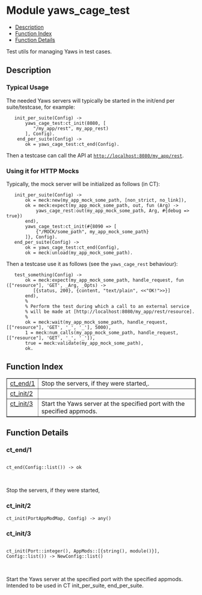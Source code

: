 

# Module yaws_cage_test #
* [Description](#description)
* [Function Index](#index)
* [Function Details](#functions)

Test utils for managing Yaws in test cases.

<a name="description"></a>

## Description ##


### <a name="Typical_Usage">Typical Usage</a> ###

The needed Yaws servers will typically be started in the
init/end per suite/testcase, for example:

```
   init_per_suite(Config) ->
       yaws_cage_test:ct_init(8080, [
          "/my_app/rest", my_app_rest)
       ], Config).
    end_per_suite(Config) ->
       ok = yaws_cage_test:ct_end(Config).
```

Then a testcase can call the API at [`http://localhost:8080/my_app/rest`](http://localhost:8080/my_app/rest).


### <a name="Using_it_for_HTTP_Mocks">Using it for HTTP Mocks</a> ###

Typically, the mock server will be initialized as follows (in CT):

```
   init_per_suite(Config) ->
       ok = meck:new(my_app_mock_some_path, [non_strict, no_link]),
       ok = meck:expect(my_app_mock_some_path, out, fun (Arg) ->
           yaws_cage_rest:out(my_app_mock_some_path, Arg, #{debug => true})
       end),
       yaws_cage_test:ct_init(#{8090 => [
           {"/MOCK/some_path", my_app_mock_some_path}
       ]}, Config).
   end_per_suite(Config) ->
       ok = yaws_cage_test:ct_end(Config),
       ok = meck:unload(my_app_mock_some_path).
```

Then a testcase use it as follows (see the `yaws_cage_rest` behaviour):

```
   test_something(Config) ->
       ok = meck:expect(my_app_mock_some_path, handle_request, fun (["resource"], 'GET', _Arg, _Opts) ->
          [{status, 200}, {content, "text/plain", <<"OK!">>}]
       end),
       %
       % Perform the test during which a call to an external service
       % will be made at [http://localhost:8080/my_app/rest/resource].
       %
       ok = meck:wait(my_app_mock_some_path, handle_request, [["resource"], 'GET', '_', '_'], 5000),
       1 = meck:num_calls(my_app_mock_some_path, handle_request, [["resource"], 'GET', '_', '_']),
       true = meck:validate(my_app_mock_some_path),
       ok.
```

<a name="index"></a>

## Function Index ##


<table width="100%" border="1" cellspacing="0" cellpadding="2" summary="function index"><tr><td valign="top"><a href="#ct_end-1">ct_end/1</a></td><td>
Stop the servers, if they were started,.</td></tr><tr><td valign="top"><a href="#ct_init-2">ct_init/2</a></td><td></td></tr><tr><td valign="top"><a href="#ct_init-3">ct_init/3</a></td><td>
Start the Yaws server at the specified port with the specified appmods.</td></tr></table>


<a name="functions"></a>

## Function Details ##

<a name="ct_end-1"></a>

### ct_end/1 ###

<pre><code>
ct_end(Config::list()) -&gt; ok
</code></pre>
<br />

Stop the servers, if they were started,

<a name="ct_init-2"></a>

### ct_init/2 ###

`ct_init(PortAppModMap, Config) -> any()`

<a name="ct_init-3"></a>

### ct_init/3 ###

<pre><code>
ct_init(Port::integer(), AppMods::[{string(), module()}], Config::list()) -&gt; NewConfig::list()
</code></pre>
<br />

Start the Yaws server at the specified port with the specified appmods.
Intended to be used in CT init_per_suite, end_per_suite.

